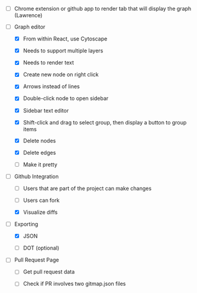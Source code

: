 - [ ] Chrome extension or github app to render tab that will display the graph (Lawrence)

- [ ] Graph editor

    - [x] From within React, use Cytoscape

    - [x] Needs to support multiple layers

    - [x] Needs to render text

    - [x] Create new node on right click

    - [x] Arrows instead of lines

    - [x] Double-click node to open sidebar

    - [x] Sidebar text editor

    - [x] Shift-click and drag to select group, then display a button to group items

    - [x] Delete nodes

    - [x] Delete edges

    - [ ] Make it pretty

- [ ] Github Integration

    - [ ] Users that are part of the project can make changes

    - [ ] Users can fork

    - [x] Visualize diffs

- [ ] Exporting

    - [x] JSON

    - [ ] DOT (optional)

- [ ] Pull Request Page
    - [ ] Get pull request data

    - [ ] Check if PR involves two gitmap.json files

